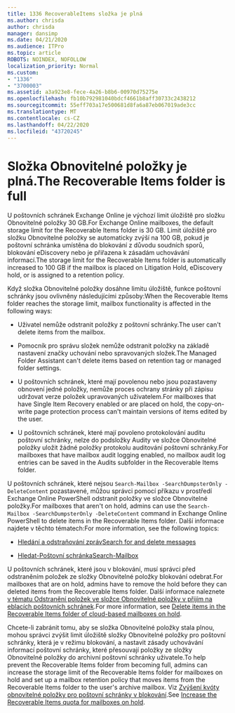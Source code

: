 ```yaml
---
title: 1336 RecoverableItems složka je plná
ms.author: chrisda
author: chrisda
manager: dansimp
ms.date: 04/21/2020
ms.audience: ITPro
ms.topic: article
ROBOTS: NOINDEX, NOFOLLOW
localization_priority: Normal
ms.custom:
- "1336"
- "3700003"
ms.assetid: a3a923e8-fece-4a26-b8b6-00970d75275e
ms.openlocfilehash: fb10b792981040bdcf4661b8aff30733c2438212
ms.sourcegitcommit: 55eff703a17e500681d8fa6a87eb067019ade3cc
ms.translationtype: MT
ms.contentlocale: cs-CZ
ms.lasthandoff: 04/22/2020
ms.locfileid: "43720245"
---
```

# <a name="the-recoverable-items-folder-is-full"></a><span data-ttu-id="9da11-102">Složka Obnovitelné položky je plná.</span><span class="sxs-lookup"><span data-stu-id="9da11-102">The Recoverable Items folder is full</span></span>

<span data-ttu-id="9da11-103">U poštovních schránek Exchange Online je výchozí limit úložiště pro složku Obnovitelné položky 30 GB.</span><span class="sxs-lookup"><span data-stu-id="9da11-103">For Exchange Online mailboxes, the default storage limit for the Recoverable Items folder is 30 GB.</span></span> <span data-ttu-id="9da11-104">Limit úložiště pro složku Obnovitelné položky se automaticky zvýší na 100 GB, pokud je poštovní schránka umístěna do blokování z důvodu soudních sporů, blokování eDiscovery nebo je přiřazena k zásadám uchovávání informací.</span><span class="sxs-lookup"><span data-stu-id="9da11-104">The storage limit for the Recoverable Items folder is automatically increased to 100 GB if the mailbox is placed on Litigation Hold, eDiscovery hold, or is assigned to a retention policy.</span></span>

<span data-ttu-id="9da11-105">Když složka Obnovitelné položky dosáhne limitu úložiště, funkce poštovní schránky jsou ovlivněny následujícími způsoby:</span><span class="sxs-lookup"><span data-stu-id="9da11-105">When the Recoverable Items folder reaches the storage limit, mailbox functionality is affected in the following ways:</span></span>

- <span data-ttu-id="9da11-106">Uživatel nemůže odstranit položky z poštovní schránky.</span><span class="sxs-lookup"><span data-stu-id="9da11-106">The user can't delete items from the mailbox.</span></span>

- <span data-ttu-id="9da11-107">Pomocník pro správu složek nemůže odstranit položky na základě nastavení značky uchování nebo spravovaných složek.</span><span class="sxs-lookup"><span data-stu-id="9da11-107">The Managed Folder Assistant can't delete items based on retention tag or managed folder settings.</span></span>

- <span data-ttu-id="9da11-108">U poštovních schránek, které mají povolenou nebo jsou pozastaveny obnovení jedné položky, nemůže proces ochrany stránky při zápisu udržovat verze položek upravovaných uživatelem.</span><span class="sxs-lookup"><span data-stu-id="9da11-108">For mailboxes that have Single Item Recovery enabled or are placed on hold, the copy-on-write page protection process can't maintain versions of items edited by the user.</span></span>

- <span data-ttu-id="9da11-109">U poštovních schránek, které mají povoleno protokolování auditu poštovní schránky, nelze do podsložky Audity ve složce Obnovitelné položky uložit žádné položky protokolu auditování poštovní schránky.</span><span class="sxs-lookup"><span data-stu-id="9da11-109">For mailboxes that have mailbox audit logging enabled, no mailbox audit log entries can be saved in the Audits subfolder in the Recoverable Items folder.</span></span>

<span data-ttu-id="9da11-110">U poštovních schránek, které nejsou `Search-Mailbox -SearchDumpsterOnly -DeleteContent` pozastavené, můžou správci pomocí příkazu v prostředí Exchange Online PowerShell odstranit položky ve složce Obnovitelné položky.</span><span class="sxs-lookup"><span data-stu-id="9da11-110">For mailboxes that aren't on hold, admins can use the `Search-Mailbox -SearchDumpsterOnly -DeleteContent` command in Exchange Online PowerShell to delete items in the Recoverable Items folder.</span></span> <span data-ttu-id="9da11-111">Další informace najdete v těchto tématech:</span><span class="sxs-lookup"><span data-stu-id="9da11-111">For more information, see the following topics:</span></span>

- [<span data-ttu-id="9da11-112">Hledání a odstraňování zpráv</span><span class="sxs-lookup"><span data-stu-id="9da11-112">Search for and delete messages</span></span>](https://docs.microsoft.com/office365/securitycompliance/search-for-and-delete-messagesadmin-help)

- [<span data-ttu-id="9da11-113">Hledat-Poštovní schránka</span><span class="sxs-lookup"><span data-stu-id="9da11-113">Search-Mailbox</span></span>](https://docs.microsoft.com/powershell/module/exchange/mailboxes/Search-Mailbox)

<span data-ttu-id="9da11-114">U poštovních schránek, které jsou v blokování, musí správci před odstraněním položek ze složky Obnovitelné položky blokování odebrat.</span><span class="sxs-lookup"><span data-stu-id="9da11-114">For mailboxes that are on hold, admins have to remove the hold before they can deleted items from the Recoverable Items folder.</span></span> <span data-ttu-id="9da11-115">Další informace naleznete [v tématu Odstranění položek ve složce Obnovitelné položky v přijím na eblacích poštovních schránek](https://docs.microsoft.com/office365/securitycompliance/delete-items-in-the-recoverable-items-folder-of-mailboxes-on-hold).</span><span class="sxs-lookup"><span data-stu-id="9da11-115">For more information, see [Delete items in the Recoverable Items folder of cloud-based mailboxes on hold](https://docs.microsoft.com/office365/securitycompliance/delete-items-in-the-recoverable-items-folder-of-mailboxes-on-hold).</span></span>

<span data-ttu-id="9da11-116">Chcete-li zabránit tomu, aby se složka Obnovitelné položky stala plnou, mohou správci zvýšit limit úložiště složky Obnovitelné položky pro poštovní schránky, která je v režimu blokování, a nastavit zásady uchovávání informací poštovní schránky, které přesouvají položky ze složky Obnovitelné položky do archivní poštovní schránky uživatele.</span><span class="sxs-lookup"><span data-stu-id="9da11-116">To help prevent the Recoverable Items folder from becoming full, admins can increase the storage limit of the Recoverable Items folder for mailboxes on hold and set up a mailbox retention policy that moves items from the Recoverable Items folder to the user's archive mailbox.</span></span> <span data-ttu-id="9da11-117">Viz [Zvýšení kvóty obnovitelné položky pro poštovní schránky v blokování](https://docs.microsoft.com/office365/securitycompliance/increase-the-recoverable-quota-for-mailboxes-on-hold).</span><span class="sxs-lookup"><span data-stu-id="9da11-117">See [Increase the Recoverable Items quota for mailboxes on hold](https://docs.microsoft.com/office365/securitycompliance/increase-the-recoverable-quota-for-mailboxes-on-hold).</span></span>
